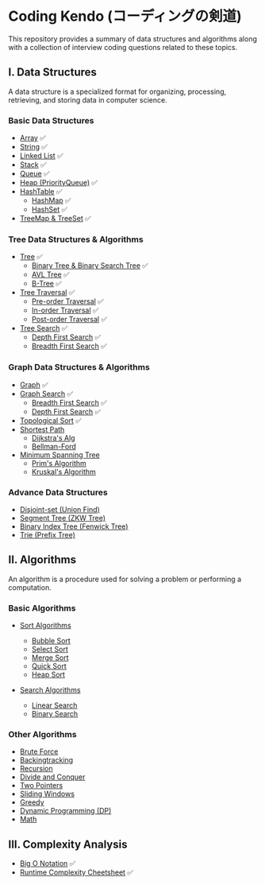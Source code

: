 # Coding Kendo (コーディングの剣道)

This repository provides a summary of data structures and algorithms along with a collection of interview coding questions related to these topics.

## I. Data Structures

A data structure is a specialized format for organizing, processing, retrieving, and storing data in computer science.

### Basic Data Structures
- [Array](./data_structures/basic/array.md) ✅
- [String](./data_structures/basic/string.md) ✅
- [Linked List](./data_structures/basic/linkedlist.md) ✅
- [Stack](./data_structures/basic/stack.md) ✅
- [Queue](./data_structures/basic/queue.md) ✅
- [Heap (PriorityQueue)](./data_structures/basic/heap.md) ✅
- [HashTable](./data_structures/basic/hashtable.md) ✅
  - [HashMap](./data_structures/basic/hashmap.md) ✅
  - [HashSet](./data_structures/basic/hashset.md) ✅
- [TreeMap & TreeSet](./data_structures/basic/treemap.md) ✅

### Tree Data Structures & Algorithms
- [Tree](./data_structures/tree/tree.md) ✅
  - [Binary Tree & Binary Search Tree](./data_structures/tree/binary_tree.md) ✅
  - [AVL Tree](./data_structures/tree/avl_tree.md) ✅
  - [B-Tree](./data_structures/tree/b_tree.md) ✅
- [Tree Traversal](./data_structures/tree/tree_traversal.md) ✅
  - [Pre-order Traversal](./data_structures/tree/tree_traversal.md#i-pre-order-traversal) ✅
  - [In-order Traversal](./data_structures/tree/tree_traversal.md#ii-in-order-traversal) ✅
  - [Post-order Traversal](./data_structures/tree/tree_traversal.md#iii-post-order-traversal) ✅
- [Tree Search](./data_structures/tree/tree_search.md) ✅
  - [Depth First Search](./data_structures/tree/tree_search.md#depth-first-search-dfs) ✅
  - [Breadth First Search](./data_structures/tree/tree_search.md#breadth-first-search-bfs) ✅

### Graph Data Structures & Algorithms
- [Graph](./data_structures/graph/graph.md) ✅
- [Graph Search](./data_structures/graph/graph_search.md#graph_search.md) ✅
  - [Breadth First Search](./data_structures/graph/graph_search.md#i-breadth-first-search-bfs) ✅
  - [Depth First Search](./data_structures/graph/graph_search.md#ii-depth-first-search-dfs) ✅
- [Topological Sort](./data_structures/graph/topological_sort.md) ✅
- [Shortest Path]() 
  - [Dijkstra's Alg]()
  - [Bellman-Ford]()
- [Minimum Spanning Tree]()
  - [Prim's Algorithm]()
  - [Kruskal's Algorithm]()

### Advance Data Structures
- [Disjoint-set (Union Find)]()
- [Segment Tree (ZKW Tree)]()
- [Binary Index Tree (Fenwick Tree)]()
- [Trie (Prefix Tree)]()

## II. Algorithms

An algorithm is a procedure used for solving a problem or performing a computation.

### Basic Algorithms
- [Sort Algorithms]()
  - [Bubble Sort]()
  - [Select Sort]()
  - [Merge Sort]()
  - [Quick Sort]()
  - [Heap Sort]()

- [Search Algorithms]()
  - [Linear Search]()
  - [Binary Search]()

### Other Algorithms
- [Brute Force]()
- [Backingtracking]()
- [Recursion]()
- [Divide and Conquer]()
- [Two Pointers]()
- [Sliding Windows]()
- [Greedy]()
- [Dynamic Programming (DP)]()
- [Math]()

## III. Complexity Analysis
- [Big O Notation](./algorithms/BigONotation.md) ✅
- [Runtime Complexity Cheetsheet](./algorithms/CommonRuntime.md) ✅
